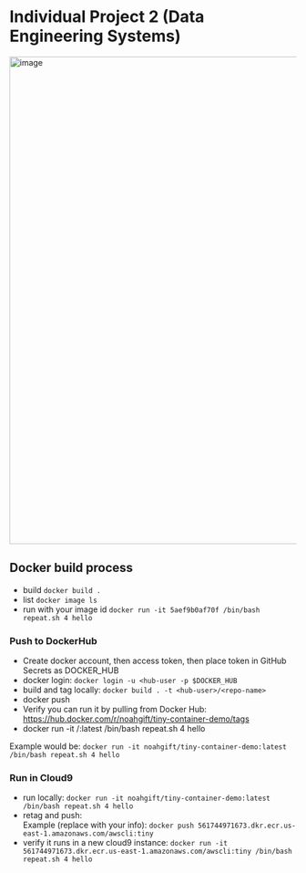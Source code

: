 # Individual Project 2 (Data Engineering Systems)

<img width="855" alt="image" src="https://user-images.githubusercontent.com/112578065/193360969-e376ebfa-fb50-481a-a18e-6d7c38964ca3.png">

## Docker build process

* build `docker build .`
* list `docker image ls`
* run with your image id `docker run -it 5aef9b0af70f /bin/bash repeat.sh 4 hello`

### Push to DockerHub

* Create docker account, then access token, then place token in GitHub Secrets as DOCKER_HUB
* docker login: `docker login -u <hub-user -p $DOCKER_HUB`
* build and tag locally: `docker build . -t <hub-user>/<repo-name>`
* docker push 
* Verify you can run it by pulling from Docker Hub:  https://hub.docker.com/r/noahgift/tiny-container-demo/tags
* docker run -it <hub-user>/<repo-name>:latest /bin/bash repeat.sh 4 hello

Example would be:
`docker run -it noahgift/tiny-container-demo:latest /bin/bash repeat.sh 4 hello`

### Run in Cloud9

* run locally:  `docker run -it noahgift/tiny-container-demo:latest /bin/bash repeat.sh 4 hello`
* retag and push:  
Example (replace with your info): `docker push 561744971673.dkr.ecr.us-east-1.amazonaws.com/awscli:tiny`
* verify it runs in a new cloud9 instance: `docker run -it 561744971673.dkr.ecr.us-east-1.amazonaws.com/awscli:tiny /bin/bash repeat.sh 4 hello`

